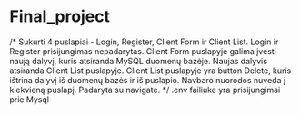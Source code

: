 # Final_project

/* Sukurti 4 puslapiai - Login, Register, Client Form ir Client List. Login ir Register prisijungimas nepadarytas. 
Client Form puslapyje galima įvesti naują dalyvį, kuris atsiranda MySQL duomenų bazėje. 
Naujas dalyvis atsiranda Client List puslapyje. 
Client List puslapyje yra button Delete, kuris ištrina dalyvį iš duomenų bazės ir iš puslapio. 
Navbaro nuorodos nuveda į kiekvieną puslapį. Padaryta su navigate. */
.env failiuke yra prisijungimai prie Mysql
